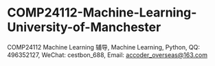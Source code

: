 # COMP24112-Machine-Learning-University-of-Manchester
COMP24112 Machine Learning 辅导, Machine Learning, Python, QQ: 496352127, WeChat: cestbon_688, Email: accoder_overseas@163.com
